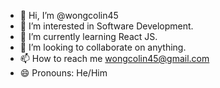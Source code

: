 - 👋 Hi, I’m @wongcolin45
- 👀 I’m interested in Software Development.
- 🌱 I’m currently learning React JS.
- 💞️ I’m looking to collaborate on anything.
- 📫 How to reach me wongcolin45@gmail.com
- 😄 Pronouns: He/Him

<!---
wongcolin45/wongcolin45 is a ✨ special ✨ repository because its `README.md` (this file) appears on your GitHub profile.
You can click the Preview link to take a look at your changes.
--->
